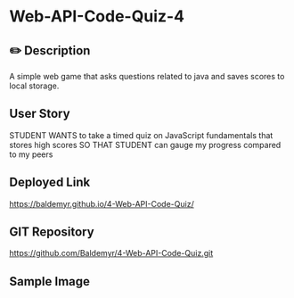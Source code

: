 # Web-API-Code-Quiz-4
## ✏️ Description
 A simple web game that asks questions related to java and saves scores to local storage.

 ## User Story
 STUDENT WANTS to take a timed quiz on JavaScript fundamentals that stores high scores
SO THAT STUDENT can gauge my progress compared to my peers

## Deployed Link
https://baldemyr.github.io/4-Web-API-Code-Quiz/

## GIT Repository
https://github.com/Baldemyr/4-Web-API-Code-Quiz.git

## Sample Image
